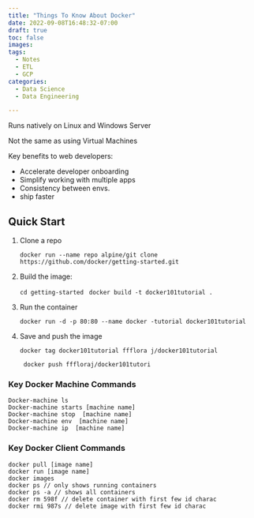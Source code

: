 ```yaml
---
title: "Things To Know About Docker"
date: 2022-09-08T16:48:32-07:00
draft: true
toc: false
images:
tags:
  - Notes
  - ETL
  - GCP
categories:
  - Data Science
  - Data Engineering

---
```




Runs natively on Linux and Windows Server

Not the same as using Virtual Machines 

Key benefits to web developers:

- Accelerate developer onboarding 
- Simplify working with multiple apps 
- Consistency between envs.
- ship faster



## Quick Start

1. Clone a repo

   `docker run --name repo alpine/git clone https://github.com/docker/getting-started.git`

2. Build the image:

   `cd getting-started `
   `docker build -t docker101tutorial .`

3. Run the container 

   `docker run -d -p 80:80 --name docker
   -tutorial docker101tutorial`

4. Save and push the image 

   `docker tag docker101tutorial ffflora
   j/docker101tutorial
   `

   ` docker push fffloraj/docker101tutori`



### Key Docker Machine Commands

```shell 
Docker-machine ls
Docker-machine starts [machine name]
Docker-machine stop  [machine name]
Docker-machine env  [machine name]
Docker-machine ip  [machine name]
```

### Key Docker Client Commands

```shell
docker pull [image name]
docker run [image name]
docker images
docker ps // only shows running containers
docker ps -a // shows all containers
docker rm 598f // delete container with first few id charac
docker rmi 987s // delete image with first few id charac
```

